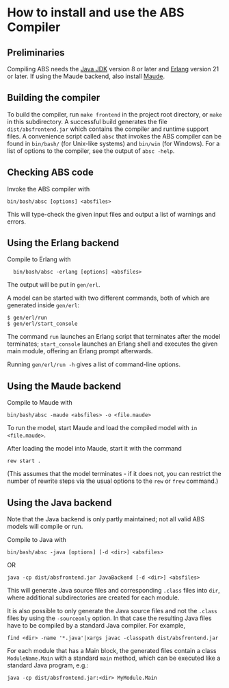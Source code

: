 # How to install and use the ABS Compiler #

## Preliminaries ##

Compiling ABS needs the [Java
JDK](http://www.oracle.com/technetwork/java/javase/downloads/index.html)
version 8 or later and [Erlang](http://www.erlang.org/downloads) version 21
or later.  If using the Maude backend, also install
[Maude](http://maude.cs.uiuc.edu/download/).

## Building the compiler ##

To build the compiler, run `make frontend` in the project root directory, or
`make` in this subdirectory.  A successful build generates the file
`dist/absfrontend.jar` which contains the compiler and runtime support files.
A convenience script called `absc` that invokes the ABS compiler can be found
in `bin/bash/` (for Unix-like systems) and `bin/win` (for Windows).  For a
list of options to the compiler, see the output of `absc -help`.

## Checking ABS code ##

Invoke the ABS compiler with

    bin/bash/absc [options] <absfiles>

This will type-check the given input files and output a list of warnings and
errors.

## Using the Erlang backend ##

Compile to Erlang with

      bin/bash/absc -erlang [options] <absfiles>

The output will be put in `gen/erl`.

A model can be started with two different commands, both of which are
generated inside `gen/erl`:

    $ gen/erl/run
    $ gen/erl/start_console

The command `run` launches an Erlang script that terminates after the model
terminates; `start_console` launches an Erlang shell and executes the given
main module, offering an Erlang prompt afterwards.

Running `gen/erl/run -h` gives a list of command-line options.


## Using the Maude backend ##

Compile to Maude with

    bin/bash/absc -maude <absfiles> -o <file.maude>

To run the model, start Maude and load the compiled model with `in
<file.maude>`.

After loading the model into Maude, start it with the command

    rew start .

(This assumes that the model terminates - if it does not, you can
restrict the number of rewrite steps via the usual options to the
`rew` or `frew` command.)


## Using the Java backend ##

Note that the Java backend is only partly maintained; not all valid ABS models
will compile or run.

Compile to Java with

    bin/bash/absc -java [options] [-d <dir>] <absfiles>

OR

    java -cp dist/absfrontend.jar JavaBackend [-d <dir>] <absfiles>

This will generate Java source files and corresponding `.class` files into
`dir`, where additional subdirectories are created for each module.

It is also possible to only generate the Java source files and not the
`.class` files by using the `-sourceonly` option. In that case the resulting
Java files have to be compiled by a standard Java compiler. For example,

    find <dir> -name '*.java'|xargs javac -classpath dist/absfrontend.jar

For each module that has a Main block, the generated files contain a class
`ModuleName.Main` with a standard `main` method, which can be executed like a
standard Java program, e.g.:

    java -cp dist/absfrontend.jar:<dir> MyModule.Main
